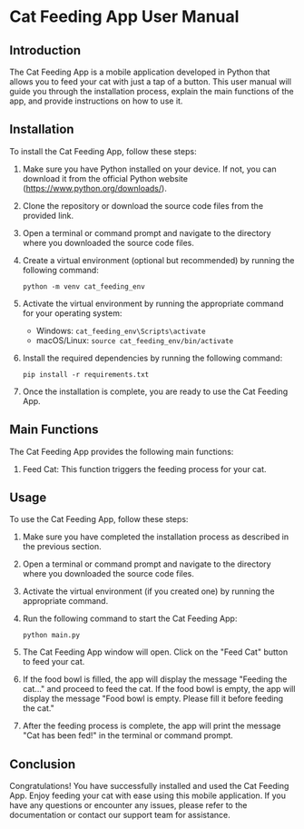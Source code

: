 # Cat Feeding App User Manual

## Introduction

The Cat Feeding App is a mobile application developed in Python that allows you to feed your cat with just a tap of a button. This user manual will guide you through the installation process, explain the main functions of the app, and provide instructions on how to use it.

## Installation

To install the Cat Feeding App, follow these steps:

1. Make sure you have Python installed on your device. If not, you can download it from the official Python website (https://www.python.org/downloads/).

2. Clone the repository or download the source code files from the provided link.

3. Open a terminal or command prompt and navigate to the directory where you downloaded the source code files.

4. Create a virtual environment (optional but recommended) by running the following command:

   ```
   python -m venv cat_feeding_env
   ```

5. Activate the virtual environment by running the appropriate command for your operating system:

   - Windows: `cat_feeding_env\Scripts\activate`
   - macOS/Linux: `source cat_feeding_env/bin/activate`

6. Install the required dependencies by running the following command:

   ```
   pip install -r requirements.txt
   ```

7. Once the installation is complete, you are ready to use the Cat Feeding App.

## Main Functions

The Cat Feeding App provides the following main functions:

1. Feed Cat: This function triggers the feeding process for your cat.

## Usage

To use the Cat Feeding App, follow these steps:

1. Make sure you have completed the installation process as described in the previous section.

2. Open a terminal or command prompt and navigate to the directory where you downloaded the source code files.

3. Activate the virtual environment (if you created one) by running the appropriate command.

4. Run the following command to start the Cat Feeding App:

   ```
   python main.py
   ```

5. The Cat Feeding App window will open. Click on the "Feed Cat" button to feed your cat.

6. If the food bowl is filled, the app will display the message "Feeding the cat..." and proceed to feed the cat. If the food bowl is empty, the app will display the message "Food bowl is empty. Please fill it before feeding the cat."

7. After the feeding process is complete, the app will print the message "Cat has been fed!" in the terminal or command prompt.

## Conclusion

Congratulations! You have successfully installed and used the Cat Feeding App. Enjoy feeding your cat with ease using this mobile application. If you have any questions or encounter any issues, please refer to the documentation or contact our support team for assistance.